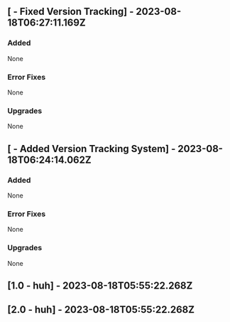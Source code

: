 ## [ - Fixed Version Tracking] - 2023-08-18T06:27:11.169Z
### Added
None
### Error Fixes
None
### Upgrades
None

## [ - Added Version Tracking System] - 2023-08-18T06:24:14.062Z
### Added
None
### Error Fixes
None
### Upgrades
None

## [1.0 - huh] - 2023-08-18T05:55:22.268Z

## [2.0 - huh] - 2023-08-18T05:55:22.268Z
